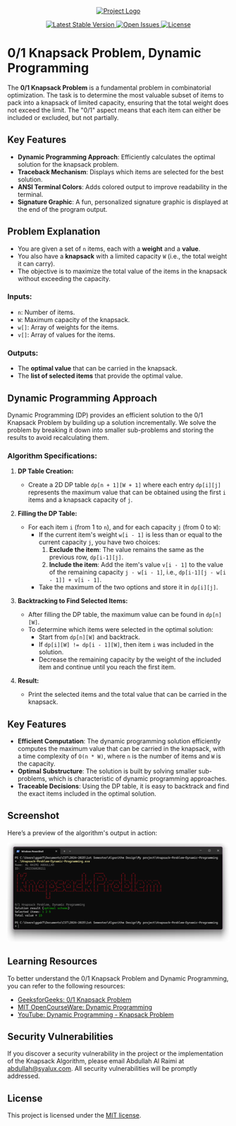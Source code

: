 <p align="center">
  <a href="https://syalux.com" target="_blank">
    <img src="../md/favicon.ico" width="80" alt="Project Logo">
  </a>
</p>

<p align="center">
  <a href="https://github.com/Al-rimi/Algorithm-design/releases">
    <img src="https://img.shields.io/github/v/release/Al-rimi/Algorithm-design" alt="Latest Stable Version">
  </a>
  <a href="https://github.com/Al-rimi/Algorithm-design/issues">
    <img src="https://img.shields.io/github/issues/Al-rimi/Algorithm-design" alt="Open Issues">
  </a>
  <a href="https://opensource.org/licenses/MIT">
    <img src="https://img.shields.io/badge/license-MIT-blue.svg" alt="License">
  </a>
</p>

# 0/1 Knapsack Problem, Dynamic Programming

The **0/1 Knapsack Problem** is a fundamental problem in combinatorial optimization. The task is to determine the most valuable subset of items to pack into a knapsack of limited capacity, ensuring that the total weight does not exceed the limit. The "0/1" aspect means that each item can either be included or excluded, but not partially.

## Key Features

- **Dynamic Programming Approach**: Efficiently calculates the optimal solution for the knapsack problem.
- **Traceback Mechanism**: Displays which items are selected for the best solution.
- **ANSI Terminal Colors**: Adds colored output to improve readability in the terminal.
- **Signature Graphic**: A fun, personalized signature graphic is displayed at the end of the program output.

## Problem Explanation

- You are given a set of `n` items, each with a **weight** and a **value**.
- You also have a **knapsack** with a limited capacity `W` (i.e., the total weight it can carry).
- The objective is to maximize the total value of the items in the knapsack without exceeding the capacity.

### Inputs:
- `n`: Number of items.
- `W`: Maximum capacity of the knapsack.
- `w[]`: Array of weights for the items.
- `v[]`: Array of values for the items.

### Outputs:
- The **optimal value** that can be carried in the knapsack.
- The **list of selected items** that provide the optimal value.

## Dynamic Programming Approach

Dynamic Programming (DP) provides an efficient solution to the 0/1 Knapsack Problem by building up a solution incrementally. We solve the problem by breaking it down into smaller sub-problems and storing the results to avoid recalculating them.

### Algorithm Specifications:

1. **DP Table Creation:**
   - Create a 2D DP table `dp[n + 1][W + 1]` where each entry `dp[i][j]` represents the maximum value that can be obtained using the first `i` items and a knapsack capacity of `j`.

2. **Filling the DP Table:**
   - For each item `i` (from 1 to `n`), and for each capacity `j` (from 0 to `W`):
     - If the current item's weight `w[i - 1]` is less than or equal to the current capacity `j`, you have two choices:
       1. **Exclude the item**: The value remains the same as the previous row, `dp[i-1][j]`.
       2. **Include the item**: Add the item's value `v[i - 1]` to the value of the remaining capacity `j - w[i - 1]`, i.e., `dp[i-1][j - w[i - 1]] + v[i - 1]`.
     - Take the maximum of the two options and store it in `dp[i][j]`.

3. **Backtracking to Find Selected Items:**
   - After filling the DP table, the maximum value can be found in `dp[n][W]`.
   - To determine which items were selected in the optimal solution:
     - Start from `dp[n][W]` and backtrack.
     - If `dp[i][W] != dp[i - 1][W]`, then item `i` was included in the solution.
     - Decrease the remaining capacity by the weight of the included item and continue until you reach the first item.

4. **Result:**
   - Print the selected items and the total value that can be carried in the knapsack.

## Key Features

- **Efficient Computation**: The dynamic programming solution efficiently computes the maximum value that can be carried in the knapsack, with a time complexity of `O(n * W)`, where `n` is the number of items and `W` is the capacity.
- **Optimal Substructure**: The solution is built by solving smaller sub-problems, which is characteristic of dynamic programming approaches.
- **Traceable Decisions**: Using the DP table, it is easy to backtrack and find the exact items included in the optimal solution.

## Screenshot

Here’s a preview of the algorithm's output in action:

![Terminal screenshot](Screenshot.png)

## Learning Resources

To better understand the 0/1 Knapsack Problem and Dynamic Programming, you can refer to the following resources:
- [GeeksforGeeks: 0/1 Knapsack Problem](https://www.geeksforgeeks.org/0-1-knapsack-problem-dp-10/)
- [MIT OpenCourseWare: Dynamic Programming](https://ocw.mit.edu/courses/electrical-engineering-and-computer-science/6-006-introduction-to-algorithms-fall-2011/lecture-videos/lecture-16-dynamic-programming-ii/)
- [YouTube: Dynamic Programming - Knapsack Problem](https://www.youtube.com/watch?v=nLmhmB6NzcM)

## Security Vulnerabilities

If you discover a security vulnerability in the project or the implementation of the Knapsack Algorithm, please email Abdullah Al Raimi at [abdullah@syalux.com](mailto:abdullah@syalux.com). All security vulnerabilities will be promptly addressed.

## License

This project is licensed under the [MIT license](LICENSE).
